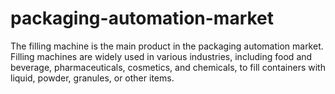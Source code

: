 # packaging-automation-market
The filling machine is the main product in the packaging automation market. Filling machines are widely used in various industries, including food and beverage, pharmaceuticals, cosmetics, and chemicals, to fill containers with liquid, powder, granules, or other items.
